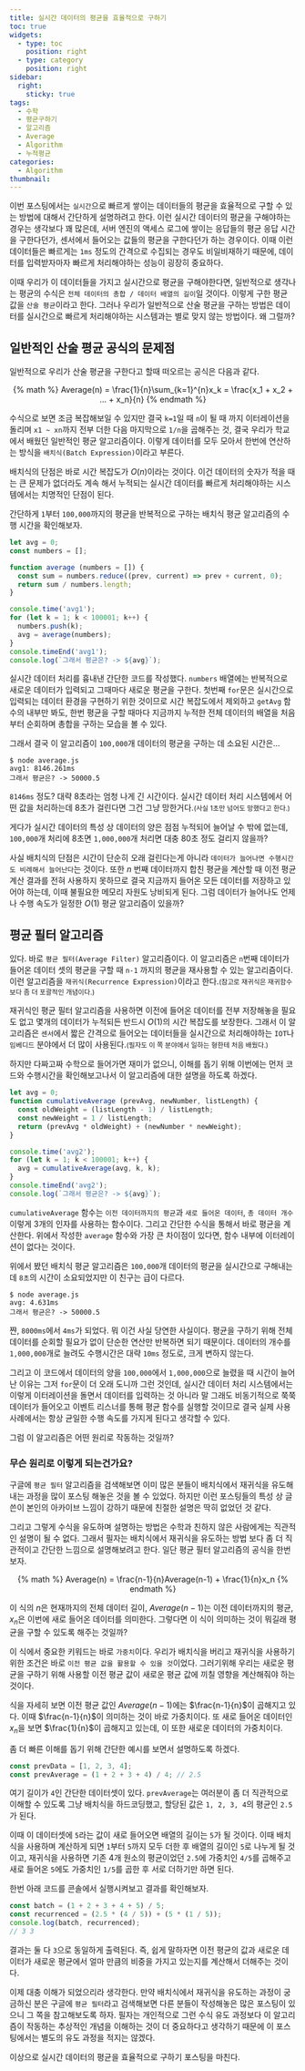 ```yaml
---
title: 실시간 데이터의 평균을 효율적으로 구하기
toc: true
widgets:
  - type: toc
    position: right
  - type: category
    position: right
sidebar:
  right:
    sticky: true
tags:
  - 수학
  - 평균구하기
  - 알고리즘
  - Average
  - Algorithm
  - 누적평균
categories:
  - Algorithm
thumbnail:
---
```


이번 포스팅에서는 `실시간`으로 빠르게 쌓이는 데이터들의 평균을 효율적으로 구할 수 있는 방법에 대해서 간단하게 설명하려고 한다. 이런 실시간 데이터의 평균을 구해야하는 경우는 생각보다 꽤 많은데, 서버 엔진의 액세스 로그에 쌓이는 응답들의 평균 응답 시간을 구한다던가, 센서에서 들어오는 값들의 평균을 구한다던가 하는 경우이다. 이때 이런 데이터들은 빠르게는 `1ms` 정도의 간격으로 수집되는 경우도 비일비재하기 때문에, 데이터를 입력받자마자 빠르게 처리해야하는 성능이 굉장히 중요하다.
<!-- more -->

이때 우리가 이 데이터들을 가지고 실시간으로 평균을 구해야한다면, 일반적으로 생각나는 평균의 수식은 `전체 데이터의 총합 / 데이터 배열의 길이`일 것이다. 이렇게 구한 평균 값을 `산술 평균`이라고 한다. 그러나 우리가 일반적으로 산술 평균을 구하는 방법은 데이터를 실시간으로 빠르게 처리해야하는 시스템과는 별로 맞지 않는 방법이다. 왜 그럴까?

## 일반적인 산술 평균 공식의 문제점
일반적으로 우리가 산술 평균을 구한다고 할때 떠오르는 공식은 다음과 같다.

<center>
  {% math %}
    Average(n) = \frac{1}{n}\sum_{k=1}^{n}x_k = \frac{x_1 + x_2 + ... + x_n}{n}
  {% endmath %}
</center>

수식으로 보면 조금 복잡해보일 수 있지만 결국 `k=1`일 때 `n`이 될 때 까지 이터레이션을 돌리며 `x1 ~ xn`까지 전부 더한 다음 마지막으로 `1/n`을 곱해주는 것, 결국 우리가 학교에서 배웠던 일반적인 평균 알고리즘이다. 이렇게 데이터를 모두 모아서 한번에 연산하는 방식을 `배치식(Batch Expression)`이라고 부른다.

배치식의 단점은 바로 시간 복잡도가 $O(n)$이라는 것이다. 이건 데이터의 숫자가 적을 때는 큰 문제가 없더라도 계속 해서 누적되는 실시간 데이터를 빠르게 처리해야하는 시스템에서는 치명적인 단점이 된다.

간단하게 `1`부터 `100,000`까지의 평균을 반복적으로 구하는 배치식 평균 알고리즘의 수행 시간을 확인해보자.

```js
let avg = 0;
const numbers = [];

function average (numbers = []) {
  const sum = numbers.reduce((prev, current) => prev + current, 0);
  return sum / numbers.length;
}

console.time('avg1');
for (let k = 1; k < 100001; k++) {
  numbers.push(k);
  avg = average(numbers);
}
console.timeEnd('avg1');
console.log(`그래서 평균은? -> ${avg}`);
```

실시간 데이터 처리를 흉내낸 간단한 코드를 작성했다. `numbers` 배열에는 반복적으로 새로운 데이터가 입력되고 그때마다 새로운 평균을 구한다. 첫번째 `for`문은 실시간으로 입력되는 데이터 환경을 구현하기 위한 것이므로 시간 복잡도에서 제외하고 `getAvg` 함수의 내부만 봐도, 한번 평균을 구할 때마다 지금까지 누적한 전체 데이터의 배열을 처음부터 순회하며 총합을 구하는 모습을 볼 수 있다.

그래서 결국 이 알고리즘이 `100,000`개 데이터의 평균을 구하는 데 소요된 시간은...

```text
$ node average.js
avg1: 8146.261ms
그래서 평균은? -> 50000.5
```

`8146ms` 정도? 대략 8초라는 엄청 나게 긴 시간이다. 실시간 데이터 처리 시스템에서 어떤 값을 처리하는데 8초가 걸린다면 그건 그냥 망한거다.<small>(사실 1초만 넘어도 망했다고 한다.)</small>

게다가 실시간 데이터의 특성 상 데이터의 양은 점점 누적되어 늘어날 수 밖에 없는데, `100,000`개 처리에 8초면 `1,000,000`개 처리면 대충 80초 정도 걸리지 않을까?

사실 배치식의 단점은 시간이 단순히 오래 걸린다는게 아니라 `데이터가 늘어나면 수행시간도 비례해서 늘어난다`는 것이다. 또한 $n$ 번째 데이터까지 합친 평균을 계산할 때 이전 평균 계산 결과를 전혀 사용하지 못하므로 결국 지금까지 들어온 모든 데이터를 저장하고 있어야 하는데, 이때 불필요한 메모리 자원도 낭비되게 된다. 그럼 데이터가 늘어나도 언제나 수행 속도가 일정한 $O(1)$ 평균 알고리즘이 있을까?

## 평균 필터 알고리즘
있다. 바로 `평균 필터(Average Filter)` 알고리즘이다. 이 알고리즘은 `n`번째 데이터가 들어온 데이터 셋의 평균을 구할 때 `n-1` 까지의 평균을 재사용할 수 있는 알고리즘이다. 이런 알고리즘을 `재귀식(Recurrence Expression)`이라고 한다.<small>(참고로 재귀식은 재귀함수보다 좀 더 포괄적인 개념이다.)</small>

재귀식인 평균 필터 알고리즘을 사용하면 이전에 들어온 데이터를 전부 저장해놓을 필요도 없고 몇개의 데이터가 누적되든 반드시 $O(1)$의 시간 복잡도를 보장한다. 그래서 이 알고리즘은 `센서`에서 짧은 간격으로 들어오는 데이터들을 실시간으로 처리해야하는 `IOT`나 `임베디드` 분야에서 더 많이 사용된다.<small>(필자도 이 쪽 분야에서 일하는 형한테 처음 배웠다.)</small>

하지만 다짜고짜 수학으로 들어가면 재미가 없으니, 이해를 돕기 위해 이번에는 먼저 코드와 수행시간을 확인해보고나서 이 알고리즘에 대한 설명을 하도록 하겠다.

```js
let avg = 0;
function cumulativeAverage (prevAvg, newNumber, listLength) {
  const oldWeight = (listLength - 1) / listLength;
  const newWeight = 1 / listLength;
  return (prevAvg * oldWeight) + (newNumber * newWeight);
}

console.time('avg2');
for (let k = 1; k < 100001; k++) {
  avg = cumulativeAverage(avg, k, k);
}
console.timeEnd('avg2');
console.log(`그래서 평균은? -> ${avg}`);
```

`cumulativeAverage` 함수는 `이전 데이터까지의 평균`과 `새로 들어온 데이터`, `총 데이터 개수` 이렇게 3개의 인자를 사용하는 함수이다. 그리고 간단한 수식을 통해서 바로 평균을 계산한다. 위에서 작성한 `average` 함수와 가장 큰 차이점이 있다면, 함수 내부에 이터레이션이 없다는 것이다.

위에서 봤던 배치식 평균 알고리즘은 `100,000`개 데이터의 평균을 실시간으로 구해내는데 `8초`의 시간이 소요되었지만 이 친구는 급이 다르다.

```text
$ node average.js
avg: 4.631ms
그래서 평균은? -> 50000.5
```

쨘, `8000ms`에서 `4ms`가 되었다. 뭐 이건 사실 당연한 사실이다. 평균을 구하기 위해 전체 데이터를 순회할 필요가 없이 단순한 연산만 반복하면 되기 때문이다. 데이터의 개수를 `1,000,000`개로 늘려도 수행시간은 대략 `10ms` 정도로, 크게 변하지 않는다.

그리고 이 코드에서 데이터의 양을 `100,000`에서 `1,000,000`으로 늘렸을 때 시간이 늘어난 이유는 그저 `for`문이 더 오래 도니까 그런 것인데, 실시간 데이터 처리 시스템에서는 이렇게 이터레이션을 돌면서 데이터를 입력하는 것 아니라 말 그래도 비동기적으로 쭉쭉 데이터가 들어오고 이벤트 리스너를 통해 평균 함수를 실행할 것이므로 결국 실제 사용 사례에서는 항상 균일한 수행 속도를 가지게 된다고 생각할 수 있다.

그럼 이 알고리즘은 어떤 원리로 작동하는 것일까?

### 무슨 원리로 이렇게 되는건가요?
구글에 `평균 필터` 알고리즘을 검색해보면 이미 많은 분들이 배치식에서 재귀식을 유도해내는 과정을 많이 포스팅 해놓은 것을 볼 수 있었다. 하지만 이런 포스팅들의 특성 상 글쓴이 본인의 아카이브 느낌이 강하기 때문에 친절한 설명은 딱히 없었던 것 같다.

그리고 그렇게 수식을 유도하며 설명하는 방법은 수학과 친하지 않은 사람에게는 직관적인 설명이 될 수 없다. 그래서 필자는 배치식에서 재귀식을 유도하는 방법 보다 좀 더 직관적이고 간단한 느낌으로 설명해보려고 한다. 일단 평균 필터 알고리즘의 공식을 한번 보자.

<center>
  {% math %}
    Average(n) = \frac{n-1}{n}Average(n-1) + \frac{1}{n}x_n
  {% endmath %}
</center>

이 식의 $n$은 현재까지의 전체 데이터 길이, $Average(n-1)$는 이전 데이터까지의 평균, $x_n$은 이번에 새로 들어온 데이터를 의미한다. 그렇다면 이 식이 의미하는 것이 뭐길래 평균을 구할 수 있도록 해주는 것일까?

이 식에서 중요한 키워드는 바로 `가중치`이다. 우리가 배치식을 버리고 재귀식을 사용하기 위한 조건은 바로 `이전 평균 값을 활용할 수 있을 것`이었다. 그러기위해 우리는 새로운 평균을 구하기 위해 사용할 이전 평균 값이 새로운 평균 값에 끼칠 영향을 계산해줘야 하는 것이다.

식을 자세히 보면 이전 평균 값인 $Average(n-1)$에는 $\frac{n-1}{n}$이 곱해지고 있다. 이때 $\frac{n-1}{n}$이 의미하는 것이 바로 가중치이다. 또 새로 들어온 데이터인 $x_n$을 보면 $\frac{1}{n}$이 곱해지고 있는데, 이 또한 새로운 데이터의 가중치이다.

좀 더 빠른 이해를 돕기 위해 간단한 예시를 보면서 설명하도록 하겠다.

```js
const prevData = [1, 2, 3, 4];
const prevAverage = (1 + 2 + 3 + 4) / 4; // 2.5
```

여기 길이가 `4`인 간단한 데이터셋이 있다. `prevAverage`는 여러분이 좀 더 직관적으로 이해할 수 있도록 그냥 배치식을 하드코딩했고, 할당된 값은 `1, 2, 3, 4`의 평균인 `2.5`가 된다.

이때 이 데이터셋에 `5`라는 값이 새로 들어오면 배열의 길이는 `5`가 될 것이다. 이때 배치식을 사용하며 계산하게 되면 `1`부터 `5`까지 모두 더한 후 배열의 길이인 `5`로 나누게 될 것이고, 재귀식을 사용하면 기존 4개 원소의 평균이었던 `2.5`에 가중치인 `4/5`를 곱해주고 새로 들어온 `5`에도 가중치인 `1/5`를 곱한 후 서로 더하기만 하면 된다.

한번 아래 코드를 콘솔에서 실행시켜보고 결과를 확인해보자.

```js
const batch = (1 + 2 + 3 + 4 + 5) / 5;
const recurrenced = (2.5 * (4 / 5)) + (5 * (1 / 5));
console.log(batch, recurrenced);
// 3 3
```

결과는 둘 다 `3`으로 동일하게 출력된다. 즉, 쉽게 말하자면 이전 평균의 값과 새로운 데이터가 새로운 평균에서 얼마 만큼의 비중을 가지고 있는지를 계산해서 더해주는 것이다.

이제 대충 이해가 되었으리라 생각한다. 만약 배치식에서 재귀식을 유도하는 과정이 궁금하신 분은 구글에 `평균 필터`라고 검색해보면 다른 분들이 작성해놓은 많은 포스팅이 있으니 그 쪽을 참고해보도록 하자. 필자는 개인적으로 그런 수식 유도 과정보다 이 알고리즘이 작동하는 추상적인 개념을 이해하는 것이 더 중요하다고 생각하기 때문에 이 포스팅에서는 별도의 유도 과정을 적지는 않겠다.

이상으로 실시간 데이터의 평균을 효율적으로 구하기 포스팅을 마친다.
